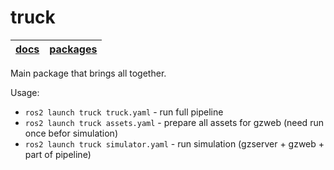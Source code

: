 # truck

| [**docs**](../../doc/README.md) | [**packages**](../README.md) |
|---------------------------------|------------------------------|

Main package that brings all together.

Usage:
- `ros2 launch truck truck.yaml` - run full pipeline
- `ros2 launch truck assets.yaml` - prepare all assets for gzweb (need run once befor simulation)
- `ros2 launch truck simulator.yaml` - run simulation (gzserver + gzweb + part of pipeline)

